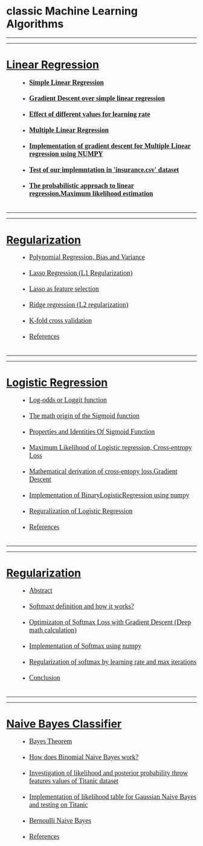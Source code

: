# classic Machine Learning Algorithms
<hr> <hr>
  
<h1> <a href="https://daodavid.github.io/classic-ML/notes/linear-regression.html"> Linear Regression </a></h1>
  <h4>
  <font size="4" face="Times New Roma" color="#3f134f"> 
    <ul style="margin-left: 30px">
      <li><a href="https://daodavid.github.io/classic-ML/notes/linear-regression.html#simple~linear~regression">Simple Linear Regression </a> </li> <br>
      <li><a href="https://daodavid.github.io/classic-ML/notes/linear-regression.html#grad~sim~linear">Gradient Descent over simple linear regression</a> </li> <br>
      <li><a href="https://daodavid.github.io/classic-ML/notes/linear-regression.html#learning-rate">Effect of different values for learning rate</a> </li> <br>
      <li><a href="https://daodavid.github.io/classic-ML/notes/linear-regression.html#m-linear-r">Multiple Linear Regression</a> </li> <br>
    <li><a href="https://daodavid.github.io/classic-ML/notes/linear-regression.html#impl-multi">Implementation of gradient descent for Multiple Linear regression using NUMPY</a> </li> <br>
     <li><a href="https://daodavid.github.io/classic-ML/notes/linear-regression.html#insurence">Test of our implemntation in 'insurance.csv' dataset </a> </li> <br>
     <li><a href="https://daodavid.github.io/classic-ML/notes/linear-regression.html#MLE">The probabilistic approach to linear regression.Maximum likelihood estimation </a> </li> <br>
</ul> 
</font>
 </h4>
 
<hr> <hr>

 <h1> <a href="https://daodavid.github.io/classic-ML/notes/reguralization.html">Regularization</a></h1>
 <font size="4" face="Times New Roma" color="#3f134f"> 
    <ul style="margin-left: 30px">
      <li><a href="https://daodavid.github.io/classic-ML/notes/reguralization.html#intro-pol"> Polynomial Regression, Bias and Variance </a> </li> <br>
      <li><a href="https://daodavid.github.io/classic-ML/notes/reguralization.html#lasso"> Lasso Regression (L1 Regularization)</a> </li><br>
      <li><a href="https://daodavid.github.io/classic-ML/notes/reguralization.html#feature"> Lasso as feature selection</a> </li><br>  
      <li><a href="https://daodavid.github.io/classic-ML/notes/reguralization.html#ridge"> Ridge regression (L2 regularization)</a> </li><br>          
      <li><a href="https://daodavid.github.io/classic-ML/notes/reguralization.html#k-fold">  K-fold cross validation </a> </li><br>       
      <li><a href="https://daodavid.github.io/classic-ML/notes/reguralization.html#ref"> References </a> </li><br>     
</ul>    
 </font>
<hr> <hr>
<h1> <a href="https://daodavid.github.io/classic-ML/notes/logistic_regression.html"> Logistic Regression </a></h1>
 <font size="4" face="Times New Roma" color="#3f134f"> 
 <ul style="margin-left: 30px">
      <li><a href="https://daodavid.github.io/classic-ML/notes/logistic_regression.html#odds-ration"> Log-odds or Loggit function  </a> </li> <br>
         <li><a href="#origin">The math origin of the Sigmoid function</a> </li><br>  
      <li><a href="https://daodavid.github.io/classic-ML/notes/logistic_regression.html#prop"> Properties and Identities Of Sigmoid Function</a> </li><br>  
      <li><a href="https://daodavid.github.io/classic-ML/notes/logistic_regression.html#max-li">Maximum Likelihood of Logistic regression, Cross-entropy Loss</a> </li><br>   
      <li><a href="https://daodavid.github.io/classic-ML/notes/logistic_regression.html#grad-descent">  Mathematical derivation of cross-entopy loss.Gradient Descent </a> </li><br>   
      <li><a href="https://daodavid.github.io/classic-ML/notes/logistic_regression.html#impl">   Implementation of BinaryLogisticRegression using numpy </a> </li><br>       
      <li><a href="https://daodavid.github.io/classic-ML/notes/logistic_regression.html#reg"> Reguralization of Logistic Regression  </a> </li><br>       
      <li><a href="https://daodavid.github.io/classic-ML/notes/logistic_regression.html#ref"> References </a> </li><br>     
</ul>    
 </font>
<hr> <hr>

<h1> <a href="https://daodavid.github.io/classic-ML/notes/softmax-regression.html">Regularization</a></h1>
<font size="4" face="Times New Roma" color="#3f134f"> 
    <ul style="margin-left: 30px">
      <li><a href="https://daodavid.github.io/classic-ML/notes/softmax-regression.html#abstract">Abstract </a> </li> <br>
      <!--<li><a href='#int-1'>Introduction </a> </li><br> -->
      <li><a href="https://daodavid.github.io/classic-ML/notes/softmax-regression.html#deff_softmax">Softmaxt definition and  how it works?</a> </li><br>
      <li><a href="https://daodavid.github.io/classic-ML/notes/softmax-regression.html#optimization">Optimizaton of  Softmax Loss with Gradient Descent (Deep math calculation)</a> </li><br>  
      <li><a href="https://daodavid.github.io/classic-ML/notes/softmax-regression.html#impl">Implementation of Softmax using numpy </a> </li><br>
       <li><a href="https://daodavid.github.io/classic-ML/notes/softmax-regression.html#reg">Regularization of softmax by learning rate and max iterations</a> </li><br> 
       <li><a href="https://daodavid.github.io/classic-ML/notes/softmax-regression.html#conclusion">Conclusion</a> </li><br>  

</ul>    
 </font>
<hr> <hr>

<h1> <a href="https://daodavid.github.io/classic-ML/notes/naive_bayes_classifier.html">Naive Bayes Classifier</a></h1>
<font size="4" face="Times New Roma" color="#3f134f"> 
    <ul style="margin-left: 30px">
      <li><a href="https://daodavid.github.io/classic-ML/notes/naive_bayes_classifier.html#bayes_theorem">Bayes Theorem</a> </li> <br>
      <li><a href="https://daodavid.github.io/classic-ML/notes/naive_bayes_classifier.html#works">How does Binomial Naive Bayes work?</a> </li><br>
      <li><a href="https://daodavid.github.io/classic-ML/notes/naive_bayes_classifier.html#likeli-invest">Investigation of likelihood and posterior probability  throw features values of Titanic dataset</a> </li><br>  
      <li><a href="https://daodavid.github.io/classic-ML/notes/naive_bayes_classifier.html#testing"> Implementation of likelihood table for Gaussian Naive Bayes and testing on Titanic </a> </li><br>
       <li><a href="https://daodavid.github.io/classic-ML/notes/naive_bayes_classifier.html#bernuli"> Bernoulli Naive Bayes</a> </li><br> 
       <li><a href="https://daodavid.github.io/classic-ML/notes/naive_bayes_classifier.html#ref">References</a> </li><br>  
    </ul>    
</font>
